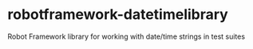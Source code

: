 robotframework-datetimelibrary
==============================

Robot Framework library for working with date/time strings in test suites
